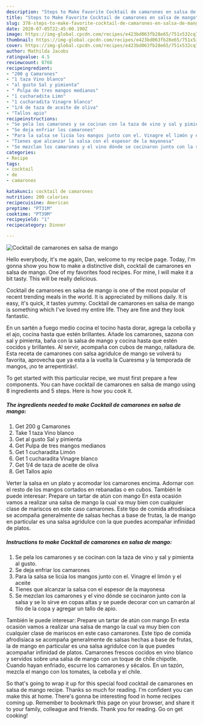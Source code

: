 ```yaml
---
description: "Steps to Make Favorite Cocktail de camarones en salsa de mango"
title: "Steps to Make Favorite Cocktail de camarones en salsa de mango"
slug: 378-steps-to-make-favorite-cocktail-de-camarones-en-salsa-de-mango
date: 2020-07-05T22:45:00.190Z
image: https://img-global.cpcdn.com/recipes/e423bd063fb28e65/751x532cq70/cocktail-de-camarones-en-salsa-de-mango-foto-principal.jpg
thumbnail: https://img-global.cpcdn.com/recipes/e423bd063fb28e65/751x532cq70/cocktail-de-camarones-en-salsa-de-mango-foto-principal.jpg
cover: https://img-global.cpcdn.com/recipes/e423bd063fb28e65/751x532cq70/cocktail-de-camarones-en-salsa-de-mango-foto-principal.jpg
author: Mathilda Jacobs
ratingvalue: 4.5
reviewcount: 8766
recipeingredient:
- "200 g Camarones"
- "1 taza Vino blanco"
- "al gusto Sal y pimienta"
- " Pulpa de tres mangos medianos"
- "1 cucharadita Limn"
- "1 cucharadita Vinagre blanco"
- "1/4 de taza de aceite de oliva"
- "Tallos apio"
recipeinstructions:
- "Se pela los camarones y se cocinan con la taza de vino y sal y pimienta al gusto."
- "Se deja enfriar los camarones"
- "Para la salsa se licúa los mangos junto con el. Vinagre el limón y el aceite"
- "Tienes que alcanzar la salsa con el espesor de la mayonesa"
- "Se mezclan los camarones y el vino dónde se cocinaron junto con la salsa y se lo sirve en copas altas y se puede decorar con un camarón al filo de la copa y agregar un tallo de apio."
categories:
- Recipe
tags:
- cocktail
- de
- camarones

katakunci: cocktail de camarones 
nutrition: 200 calories
recipecuisine: American
preptime: "PT31M"
cooktime: "PT39M"
recipeyield: "1"
recipecategory: Dinner

---
```



![Cocktail de camarones en salsa de mango](https://img-global.cpcdn.com/recipes/e423bd063fb28e65/751x532cq70/cocktail-de-camarones-en-salsa-de-mango-foto-principal.jpg)

Hello everybody, it's me again, Dan, welcome to my recipe page. Today, I'm gonna show you how to make a distinctive dish, cocktail de camarones en salsa de mango. One of my favorites food recipes. For mine, I will make it a bit tasty. This will be really delicious.

Cocktail de camarones en salsa de mango is one of the most popular of recent trending meals in the world. It is appreciated by millions daily. It is easy, it's quick, it tastes yummy. Cocktail de camarones en salsa de mango is something which I've loved my entire life. They are fine and they look fantastic.

En un sartén a fuego medio cocina el tocino hasta dorar, agrega la cebolla y el ajo, cocina hasta que estén brillantes. Añade los camarones, sazona con sal y pimienta, baña con la salsa de mango y cocina hasta que estén cocidos y brillantes. Al servir, acompaña con cubos de mango, ralladura de. Esta receta de camarones con salsa agridulce de mango se volverá tu favorita, aprovecha que ya esta a la vuelta la Cuaresma y la temporada de mangos, ¡no te arrepentirás!.


To get started with this particular recipe, we must first prepare a few components. You can have cocktail de camarones en salsa de mango using 8 ingredients and 5 steps. Here is how you cook it.

<!--inarticleads1-->

##### The ingredients needed to make Cocktail de camarones en salsa de mango:

1. Get 200 g Camarones
1. Take 1 taza Vino blanco
1. Get al gusto Sal y pimienta
1. Get  Pulpa de tres mangos medianos
1. Get 1 cucharadita Limón
1. Get 1 cucharadita Vinagre blanco
1. Get 1/4 de taza de aceite de oliva
1. Get Tallos apio


Verter la salsa en un plato y acomodar los camarones encima. Adornar con el resto de los mangos cortados en rebanadas o en cubos. También le puede interesar: Prepare un tartar de atún con mango En esta ocasión vamos a realizar una salsa de mango la cual va muy bien con cualquier clase de mariscos en este caso camarones. Este tipo de comida afrodisíaca se acompaña generalmente de salsas hechas a base de frutas, la de mango en particular es una salsa agridulce con la que puedes acompañar infinidad de platos. 

<!--inarticleads2-->

##### Instructions to make Cocktail de camarones en salsa de mango:

1. Se pela los camarones y se cocinan con la taza de vino y sal y pimienta al gusto.
1. Se deja enfriar los camarones
1. Para la salsa se licúa los mangos junto con el. Vinagre el limón y el aceite
1. Tienes que alcanzar la salsa con el espesor de la mayonesa
1. Se mezclan los camarones y el vino dónde se cocinaron junto con la salsa y se lo sirve en copas altas y se puede decorar con un camarón al filo de la copa y agregar un tallo de apio.


También le puede interesar: Prepare un tartar de atún con mango En esta ocasión vamos a realizar una salsa de mango la cual va muy bien con cualquier clase de mariscos en este caso camarones. Este tipo de comida afrodisíaca se acompaña generalmente de salsas hechas a base de frutas, la de mango en particular es una salsa agridulce con la que puedes acompañar infinidad de platos. Camarones frescos cocidos en vino blanco y servidos sobre una salsa de mango con un toque de chile chipotle. Cuando hayan enfriado, escurre los camarones y sécalos. En un tazón, mezcla el mango con los tomates, la cebolla y el chile. 

So that's going to wrap it up for this special food cocktail de camarones en salsa de mango recipe. Thanks so much for reading. I'm confident you can make this at home. There's gonna be interesting food in home recipes coming up. Remember to bookmark this page on your browser, and share it to your family, colleague and friends. Thank you for reading. Go on get cooking!
